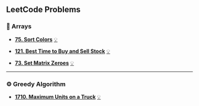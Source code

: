 ## LeetCode Problems

### 📂 Arrays
- **[75. Sort Colors](https://leetcode.com/problems/sort-colors/)**   [💡](https://github.com/RockAchi/DSA-Problems/blob/main/arrays/75.%20Sort%20Colors.cpp)

- **[121. Best Time to Buy and Sell Stock](https://leetcode.com/problems/best-time-to-buy-and-sell-stock/)**   [💡](https://github.com/RockAchi/DSA-Problems/blob/main/arrays/121.%20Best%20Time%20to%20Buy%20and%20Sell%20Stock.cpp)

- **[73. Set Matrix Zeroes](https://leetcode.com/problems/set-matrix-zeroes/)**   [💡](https://github.com/RockAchi/DSA-Problems/blob/main/arrays/73.%20Set%20Matrix%20Zeroes.cpp)

---

### ⚙️ Greedy Algorithm
- **[1710. Maximum Units on a Truck](https://leetcode.com/problems/maximum-units-on-a-truck/)**   [💡](https://github.com/RockAchi/DSA-Problems/blob/main/greedy/1710.%20Maximum%20Units%20on%20a%20Truck.cpp)
